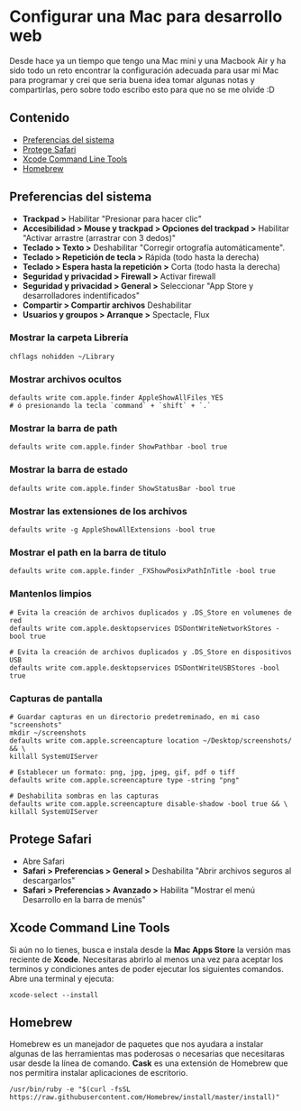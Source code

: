 # Configurar una Mac para desarrollo web
Desde hace ya un tiempo que tengo una Mac mini y una Macbook Air y ha sido todo un reto encontrar la configuración adecuada para usar mi Mac para programar y crei que seria buena idea tomar algunas notas y compartirlas, pero sobre todo escribo esto para que no se me olvide :D

## Contenido

- [Preferencias del sistema](#preferencias-del-sistema)
- [Protege Safari](#protege-safari)
- [Xcode Command Line Tools](#xcode-command-line-tools)
- [Homebrew](#homebrew)

## Preferencias del sistema
- **Trackpad >** Habilitar "Presionar para hacer clic"
- **Accesibilidad > Mouse y trackpad > Opciones del trackpad >** Habilitar "Activar arrastre (arrastrar con 3 dedos)"
- **Teclado > Texto >** Deshabilitar "Corregir ortografía automáticamente".
- **Teclado > Repetición de tecla >** Rápida (todo hasta la derecha)
- **Teclado > Espera hasta la repetición >** Corta (todo hasta la derecha)
- **Seguridad y privacidad > Firewall >** Activar firewall
- **Seguridad y privacidad > General >** Seleccionar "App Store y desarrolladores indentificados"
- **Compartir > Compartir archivos** Deshabilitar
- **Usuarios y groupos > Arranque >** Spectacle, Flux

### Mostrar la carpeta Librería

```shell
chflags nohidden ~/Library
```

### Mostrar archivos ocultos

```shell
defaults write com.apple.finder AppleShowAllFiles YES
# ó presionando la tecla `command` + `shift` + `.`
```

### Mostrar la barra de path

```shell
defaults write com.apple.finder ShowPathbar -bool true
```

### Mostrar la barra de estado

```shell
defaults write com.apple.finder ShowStatusBar -bool true
```

### Mostrar las extensiones de los archivos

```shell
defaults write -g AppleShowAllExtensions -bool true
```

### Mostrar el path en la barra de titulo

```shell
defaults write com.apple.finder _FXShowPosixPathInTitle -bool true
```

### Mantenlos limpios

```shell
# Evita la creación de archivos duplicados y .DS_Store en volumenes de red
defaults write com.apple.desktopservices DSDontWriteNetworkStores -bool true

# Evita la creación de archivos duplicados y .DS_Store en dispositivos USB
defaults write com.apple.desktopservices DSDontWriteUSBStores -bool true
```

### Capturas de pantalla

```shell
# Guardar capturas en un directorio predetreminado, en mi caso "screenshots"
mkdir ~/screenshots
defaults write com.apple.screencapture location ~/Desktop/screenshots/ && \
killall SystemUIServer

# Establecer un formato: png, jpg, jpeg, gif, pdf o tiff
defaults write com.apple.screencapture type -string "png"

# Deshabilita sombras en las capturas
defaults write com.apple.screencapture disable-shadow -bool true && \
killall SystemUIServer
```

## Protege Safari
- Abre Safari 
- **Safari > Preferencias > General >** Deshabilita "Abrir archivos seguros al descargarlos"
- **Safari > Preferencias > Avanzado >** Habilita "Mostrar el menú Desarrollo en la barra de menús"

## Xcode Command Line Tools
Si aún no lo tienes, busca e instala desde la **Mac Apps Store** la versión mas reciente de **Xcode**. Necesitaras abrirlo al menos una vez para aceptar los terminos y condiciones antes de poder ejecutar los siguientes comandos. Abre una terminal y ejecuta:

```shell
xcode-select --install
```

## Homebrew
Homebrew es un manejador de paquetes que nos ayudara a instalar algunas de las herramientas mas poderosas o necesarias que necesitaras usar desde la línea de comando. **Cask** es una extensión de Homebrew que nos permitira instalar aplicaciones de escritorio.

```shell
/usr/bin/ruby -e "$(curl -fsSL https://raw.githubusercontent.com/Homebrew/install/master/install)"
```
